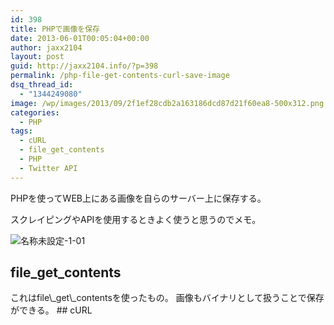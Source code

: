 ```yaml
---
id: 398
title: PHPで画像を保存
date: 2013-06-01T00:05:04+00:00
author: jaxx2104
layout: post
guid: http://jaxx2104.info/?p=398
permalink: /php-file-get-contents-curl-save-image
dsq_thread_id:
  - "1344249080"
image: /wp/images/2013/09/2f1ef28cdb2a163186dcd87d21f60ea8-500x312.png
categories:
  - PHP
tags:
  - cURL
  - file_get_contents
  - PHP
  - Twitter API
---
```

PHPを使ってWEB上にある画像を自らのサーバー上に保存する。
  
スクレイピングやAPIを使用するときよく使うと思うのでメモ。

<img src="/images/2013/06/2f1ef28cdb2a163186dcd87d21f60ea8-500x312.jpg" alt="名称未設定-1-01" class="img-rounded alignnone size-large wp-image-402" />

## file\_get\_contents

<?php 
$url = 'http://k.yimg.jp/images/top/sp/logo.gif';
$data = file_get_contents($url);
file_put_contents('images/logo.jpg',$data);
[/php]

<!--more-->

これはfile\_get\_contentsを使ったもの。
  
画像もバイナリとして扱うことで保存ができる。

## cURL

<?php
$url = 'http://k.yimg.jp/images/top/sp/logo.gif';
$yahoo = curl_init();
curl_setopt( $yahoo, CURLOPT_URL, $url );
curl_setopt( $yahoo, CURLOPT_RETURNTRANSFER, true );
$data = curl_exec( $yahoo );
file_put_contents('images/logo.jpg',$data);
curl_close();
[/php]

cURLのほうが速いようです。
いずれも同じようにimagesディレクトリ配下にlogo.jpgを保存する。
実際にAPIを使って保存をするとき画像は一度に複数だと思うので、
元画像のファイルパスのユニークな値を利用して回してあげるといい。
</p>